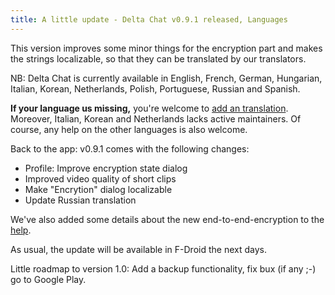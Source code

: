 ```yaml
---
title: A little update - Delta Chat v0.9.1 released, Languages
---
```


This version improves some minor things for the encryption part and makes the strings localizable, so that they can be translated
by our translators.

NB: Delta Chat is currently available in English, French, German, Hungarian, Italian, Korean, 
Netherlands, Polish, Portuguese, Russian and Spanish.

**If your language us missing,** you're welcome to [add an translation](https://delta.chat/en/support#translations). 
Moreover, Italian, Korean and Netherlands lacks active maintainers. Of course, any help on the other languages is also welcome.

Back to the app: v0.9.1 comes with the following changes:

* Profile: Improve encryption state dialog
* Improved video quality of short clips
* Make "Encrytion" dialog localizable
* Update Russian translation

We've also added some details about the new end-to-end-encryption to the [help](https://delta.chat/en/help#encryption).

As usual, the update will be available in F-Droid the next days.

Little roadmap to version 1.0: Add a backup functionality, fix bux (if any ;-) go to Google Play.
